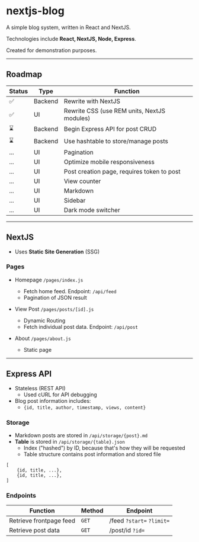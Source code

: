 # nextjs-blog 

A simple blog system, written in React and NextJS. 

Technologies include **React, NextJS, Node, Express**.

Created for demonstration purposes.

---

## Roadmap
Status | Type | Function
-------|----------|----------
✅ | Backend | Rewrite with NextJS 
✅ | UI | Rewrite CSS (use REM units, NextJS modules) 
⌛ | Backend | Begin Express API for post CRUD 
⌛ | Backend | Use hashtable to store/manage posts
... | UI | Pagination
... | UI | Optimize mobile responsiveness 
... | UI | Post creation page, requires token to post
... | UI | View counter
... | UI | Markdown 
... | UI | Sidebar
... | UI | Dark mode switcher

---

## NextJS
* Uses **Static Site Generation** (SSG)

### **Pages**
* Homepage `/pages/index.js`
    * Fetch home feed. Endpoint: `/api/feed`
    * Pagination of JSON result

* View Post `/pages/posts/[id].js`
    * Dynamic Routing
    * Fetch individual post data. Endpoint: `/api/post`

* About `/pages/about.js` 
    * Static page

---

## Express API
* Stateless (REST API)
    * Used cURL for API debugging
* Blog post information includes:
    * `{id, title, author, timestamp, views, content}`

### Storage
* Markdown posts are stored in `/api/storage/{post}.md` 
* **Table** is stored in `/api/storage/{table}.json`
    * Index ("hashed") by ID, because that's how they will be requested
    * Table structure contains post information and stored file

```
[
    {id, title, ...},
    {id, title, ...},
]
```

### **Endpoints**
Function | Method | Endpoint
---------|--------|-----------
Retrieve frontpage feed | `GET` | /feed `?start=` `?limit=`
Retrieve post data | `GET` | /post/id `?id=`